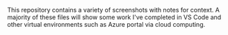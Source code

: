This repository contains a variety of screenshots with notes for context. A majority of these files will show some work I've completed in VS Code and other virtual environments such as Azure portal via cloud computing.
